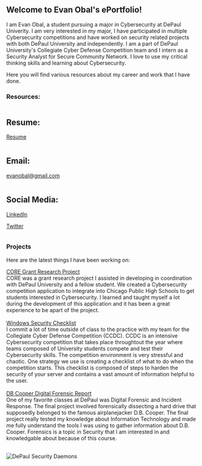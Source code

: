 ## Welcome to Evan Obal's ePortfolio!

I am Evan Obal, a student pursuing a major in Cybersecurity at DePaul Univerity. I am very interested in my major, I have participated in multiple Cybersecurity competitions and have worked on security related projects with both DePaul University and independently. I am a part of DePaul University's Collegiate Cyber Defense Competition team and I intern as a Security Analyst for Secure Community Network. I love to use my critical thinking skills and learning about Cybersecurity.

Here you will find various resources about my career and work that I have done.

### Resources:

<div class="row">
  <div class="column">
    <h2>Resume:</h2>
    <p><a href="https://github.com/evanobal/evanobal.github.io/blob/master/EvanObalResume.pdf">Resume</a></p>
  </div>
  <div class="column">
    <h2>Email:</h2>
    <p><a href="mailto:evanobal@gmail.com">evanobal@gmail.com</a></p>
  </div>
  <div class="column">
    <h2>Social Media:</h2>
    <p><a href="https://www.linkedin.com/in/evanobal/">LinkedIn</a></p>
    <p><a href="https://twitter.com/EvanObal">Twitter</a></p>
  </div>
</div>


### Projects

Here are the latest things I have been working on:

[CORE Grant Research Project](https://github.com/evanobal/evanobal.github.io/blob/master/CORE%20Admin%20-%20Report.docx) <br>
  CORE was a grant research project I assisted in developing in coordination with DePaul University and a fellow student. We created a Cybersecurity competition application to integrate into Chicago Public High Schools to get students interested in Cybersecurity. I learned and taught myself a lot during the development of this application and it has been a great experience to be apart of the project.
  <br>
  <br>
[Windows Security Checklist](https://github.com/evanobal/evanobal.github.io/blob/master/Evan%20Obal%20Windows%20CCDC%20Checklist.docx) <br>
   I commit a lot of time outside of class to the practice with my team for the Collegiate Cyber Defense Competition (CCDC). CCDC is an intensive Cybersecurity competition that takes place throughtout the year where teams composed of University students compete and test their Cybersecurity skills. The competition environment is very stressful and chaotic. One strategy we use is creating a checklist of what to do when the competition starts. This checklist is composed of steps to harden the security of your server and contains a vast amount of information helpful to the user.
   <br>
   <br>
[DB Cooper Digital Forensic Report](https://github.com/evanobal/evanobal.github.io/blob/master/Evan%20Obal%20-%20DePaul%20DB%20Cooper%20Report.docx) <br>
  One of my favorite classes at DePaul was Digital Forensic and Incident Response. The final project involved forensically dissecting a hard drive that supposedly belonged to the famous airplanejacker D.B. Cooper. The final project really tested my knowledge about Information Technology and made me fully understand the tools I was using to gather information about D.B. Cooper. Forensics is a topic in Security that I am interested in and knowledgable about because of this course.
  <br>
  <br>

<img src="https://i.imgur.com/ZNCuC0u.png" alt="DePaul Security Daemons">
